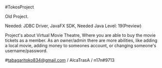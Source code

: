 #TokosProject

Old Project.

Needed: JDBC Driver, JavaFX SDK, Needed Java Level: 19(Preview)


Project's about Virtual Movie Theatre, Where you are able to buy the movie tickets as a member.
As an owner/admin there are more abilities, like adding a local movie, adding money to someones
account, or changing someone's username/password.

#tabagaritoko834@gmail.com / AlcaTrasA / n17n#9713
